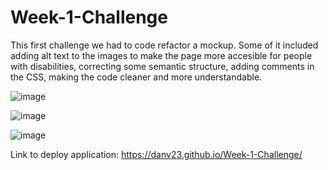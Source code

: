 # Week-1-Challenge

This first challenge we had to code refactor a mockup. Some of it included adding alt text to the images to make the page more accesible for people with disabilities,
correcting some semantic structure, adding comments in the CSS, making the code cleaner and more understandable.

![image](https://user-images.githubusercontent.com/48114921/182508019-52c5c115-6ac9-4875-b162-8c7a4394a83b.png)

![image](https://user-images.githubusercontent.com/48114921/182508067-1e89aafd-cef3-46c6-a168-213082237bd7.png)

![image](https://user-images.githubusercontent.com/48114921/182508084-0f12fd17-abd3-49db-b7e5-572c48adb599.png)

Link to deploy application: 
https://danv23.github.io/Week-1-Challenge/
